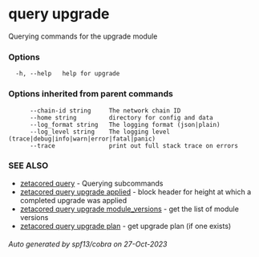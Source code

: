 # query upgrade

Querying commands for the upgrade module

### Options

```
  -h, --help   help for upgrade
```

### Options inherited from parent commands

```
      --chain-id string     The network chain ID
      --home string         directory for config and data 
      --log_format string   The logging format (json|plain) 
      --log_level string    The logging level (trace|debug|info|warn|error|fatal|panic) 
      --trace               print out full stack trace on errors
```

### SEE ALSO

* [zetacored query](zetacored_query.md)	 - Querying subcommands
* [zetacored query upgrade applied](zetacored_query_upgrade_applied.md)	 - block header for height at which a completed upgrade was applied
* [zetacored query upgrade module_versions](zetacored_query_upgrade_module_versions.md)	 - get the list of module versions
* [zetacored query upgrade plan](zetacored_query_upgrade_plan.md)	 - get upgrade plan (if one exists)

###### Auto generated by spf13/cobra on 27-Oct-2023
